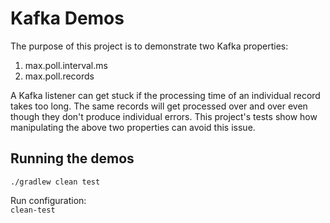 # Kafka Demos

The purpose of this project is to demonstrate two Kafka properties:

1. max.poll.interval.ms
2. max.poll.records

A Kafka listener can get stuck if the processing time of an individual record takes too long.
The same records will get processed over and over even though they don't produce individual errors.
This project's tests show how manipulating the above two properties can avoid this issue.

## Running the demos

```shell
./gradlew clean test
```

Run configuration:  
`clean-test`
